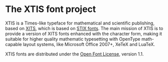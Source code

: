 The XTIS font project
======================

XTIS is a Times-like typeface for mathematical and scientific publishing, based
on [XITS][0], which is based on [STIX fonts][1]. The main mission of XTIS is to
provide a version of XITS fonts enhanced with the character form, making it
suitable for higher quality mathematic typesetting with OpenType math-capable
layout systems, like Microsoft Office 2007+, XeTeX and LuaTeX.

XTIS fonts are distributed under the [Open Font License][2], version 1.1.

[0]: https://github.com/aliftype/xits
[1]: https://www.stixfonts.org
[2]: https://scripts.sil.org/OFL
